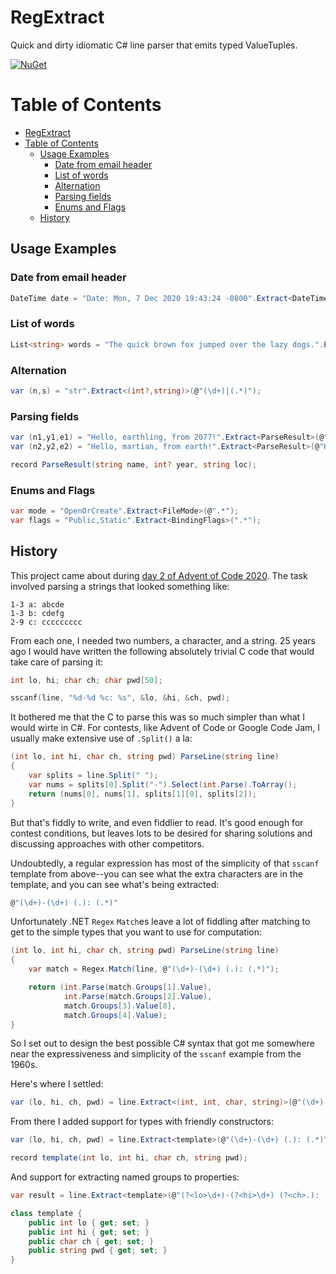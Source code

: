 # RegExtract
Quick and dirty idiomatic C# line parser that emits typed ValueTuples.

[![NuGet](https://img.shields.io/nuget/v/RegExtract.svg?style=flat)](https://www.nuget.org/packages/RegExtract/)

# Table of Contents
- [RegExtract](#regextract)
- [Table of Contents](#table-of-contents)
  - [Usage Examples](#usage-examples)
    - [Date from email header](#date-from-email-header)
    - [List of words](#list-of-words)
    - [Alternation](#alternation)
    - [Parsing fields](#parsing-fields)
    - [Enums and Flags](#enums-and-flags)
  - [History](#history)

## Usage Examples
### Date from email header
```csharp
DateTime date = "Date: Mon, 7 Dec 2020 19:43:24 -0800".Extract<DateTime>(@"Date: (.*)");
```
### List of words
```csharp
List<string> words = "The quick brown fox jumped over the lazy dogs.".Extract<List<string>>(@"(?:(\w+)\W*)+");
```
### Alternation
```csharp
var (n,s) = "str".Extract<(int?,string)>(@"(\d+)|(.*)");
```
### Parsing fields
```csharp
var (n1,y1,e1) = "Hello, earthling, from 2077!".Extract<ParseResult>(@"Hello, (.*), from (?:(\d+)|(.*))!");
var (n2,y2,e2) = "Hello, martian, from earth!".Extract<ParseResult>(@"Hello, (.*), from (?:(\d+)|(.*))!");

record ParseResult(string name, int? year, string loc);
```
### Enums and Flags
```csharp
var mode = "OpenOrCreate".Extract<FileMode>(@".*");
var flags = "Public,Static".Extract<BindingFlags>(".*");
```
## History
This project came about during [day 2 of Advent of Code 2020][1].
The task involved parsing a strings that looked something like:

    1-3 a: abcde
    1-3 b: cdefg
    2-9 c: ccccccccc

[1]: https://adventofcode.com/2020/day/2

From each one, I needed two numbers, a character, and a string.
25 years ago I would have written the following absolutely trivial C code that would take care of parsing it:

```c
int lo, hi; char ch; char pwd[50];

sscanf(line, "%d-%d %c: %s", &lo, &hi, &ch, pwd);
```


It bothered me that the C to parse this was so much simpler than what I would wirte in C#.
For contests, like Advent of Code or Google Code Jam, I usually make extensive use of `.Split()` a la:

```csharp
(int lo, int hi, char ch, string pwd) ParseLine(string line)
{
    var splits = line.Split(" ");
    var nums = splits[0].Split("-").Select(int.Parse).ToArray();
    return (nums[0], nums[1], splits[1][0], splits[2]);
}
```

But that's fiddly to write, and even fiddlier to read.
It's good enough for contest conditions, but leaves lots to be desired for sharing solutions and discussing approaches with other competitors.

Undoubtedly, a regular expression has most of the simplicity of that `sscanf` template from above--you can see what the extra characters are in the template, and you can see what's being extracted:

```csharp
@"(\d+)-(\d+) (.): (.*)"
```

Unfortunately .NET `Regex` `Match`es leave a lot of fiddling after matching to get to the simple types that you want to use for computation:

```csharp
(int lo, int hi, char ch, string pwd) ParseLine(string line)
{
    var match = Regex.Match(line, @"(\d+)-(\d+) (.): (.*)");

    return (int.Parse(match.Groups[1].Value),
            int.Parse(match.Groups[2].Value),
            match.Groups[3].Value[0],
            match.Groups[4].Value);
}
```

So I set out to design the best possible C# syntax that got me somewhere near the expressiveness and simplicity of the `sscanf` example from the 1960s.

Here's where I settled:

```csharp
var (lo, hi, ch, pwd) = line.Extract<(int, int, char, string)>(@"(\d+)-(\d+) (.): (.*)");
```

From there I added support for types with friendly constructors:

```csharp
var (lo, hi, ch, pwd) = line.Extract<template>(@"(\d+)-(\d+) (.): (.*)");

record template(int lo, int hi, char ch, string pwd);
```

And support for extracting named groups to properties:

```csharp
var result = line.Extract<template>(@"(?<lo>\d+)-(?<hi>\d+) (?<ch>.): (?<pwd>.*)");

class template {
    public int lo { get; set; }
    public int hi { get; set; }
    public char ch { get; set; }
    public string pwd { get; set; }
}
```